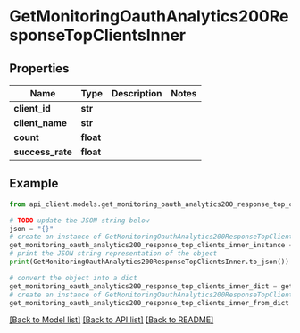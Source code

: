 # GetMonitoringOauthAnalytics200ResponseTopClientsInner


## Properties

Name | Type | Description | Notes
------------ | ------------- | ------------- | -------------
**client_id** | **str** |  | 
**client_name** | **str** |  | 
**count** | **float** |  | 
**success_rate** | **float** |  | 

## Example

```python
from api_client.models.get_monitoring_oauth_analytics200_response_top_clients_inner import GetMonitoringOauthAnalytics200ResponseTopClientsInner

# TODO update the JSON string below
json = "{}"
# create an instance of GetMonitoringOauthAnalytics200ResponseTopClientsInner from a JSON string
get_monitoring_oauth_analytics200_response_top_clients_inner_instance = GetMonitoringOauthAnalytics200ResponseTopClientsInner.from_json(json)
# print the JSON string representation of the object
print(GetMonitoringOauthAnalytics200ResponseTopClientsInner.to_json())

# convert the object into a dict
get_monitoring_oauth_analytics200_response_top_clients_inner_dict = get_monitoring_oauth_analytics200_response_top_clients_inner_instance.to_dict()
# create an instance of GetMonitoringOauthAnalytics200ResponseTopClientsInner from a dict
get_monitoring_oauth_analytics200_response_top_clients_inner_from_dict = GetMonitoringOauthAnalytics200ResponseTopClientsInner.from_dict(get_monitoring_oauth_analytics200_response_top_clients_inner_dict)
```
[[Back to Model list]](../README.md#documentation-for-models) [[Back to API list]](../README.md#documentation-for-api-endpoints) [[Back to README]](../README.md)


